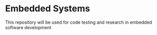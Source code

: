 # Embedded Systems
 This repository will be used for code testing and research in embedded software development
